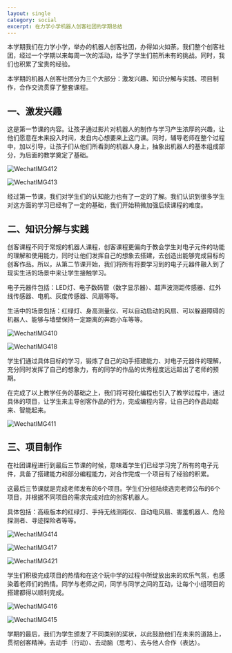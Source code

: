 ```yaml
---
layout: single
category: social
excerpt: 在力学小学机器人创客社团的学期总结
---  
```

本学期我们在力学小学，举办的机器人创客社团，办得如火如荼。我们整个创客社团，经过一个学期以来每周一次的活动，给予了学生们前所未有的挑战。同时，我们也积累了宝贵的经验。

本学期的机器人创客社团分为三个大部分：激发兴趣、知识分解与实践、项目制作，合作交流贯穿了整套课程。

## 一、激发兴趣

这是第一节课的内容。让孩子通过影片对机器人的制作与学习产生浓厚的兴趣，让他们愿意在未来投入时间，发自内心想要来上这门课。同时，辅导老师在整个过程中，加以引导，让孩子们从他们所看到的机器人身上，抽象出机器人的基本组成部分，为后面的教学奠定了基础。

![WechatIMG412](/assets/images4posts/2018061801/WechatIMG412.jpeg)

![WechatIMG413](/assets/images4posts/2018061801/WechatIMG413.jpeg)

经过第一节课，我们对学生们的认知能力也有了一定的了解。我们认识到很多学生对这方面的学习已经有了一定的基础，我们开始稍微加强后续课程的难度。

## 二、知识分解与实践

创客课程不同于常规的机器人课程，创客课程更偏向于教会学生对电子元件的功能的理解和使用能力，同时让他们发挥自己的想象去搭建，去创造出能够完成目标的创客作品。所以，从第二节课开始，我们将所有将要学习到的电子元器件融入到了现实生活的场景中来让学生接触学习。

电子元器件包括：LED灯、电子数码管（数字显示器）、超声波测距传感器、红外线传感器、电机、灰度传感器、风扇等等。

生活中的场景包括：红绿灯、身高测量仪、可以自动启动的风扇、可以躲避障碍的机器人、能够与墙壁保持一定距离的奔跑小车等等。

![WechatIMG410](/assets/images4posts/2018061801/WechatIMG410.jpeg)

![WechatIMG418](/assets/images4posts/2018061801/IMG_6153.JPG)

学生们通过具体目标的学习，锻炼了自己的动手搭建能力、对电子元器件的理解，充分同时发挥了自己的想象力，有的同学的作品的优秀程度远远超出了老师的预期。

在完成了以上教学任务的基础之上，我们将可视化编程也引入了教学过程中，通过具体的项目，让学生来主导创客作品的行为，完成编程内容，让自己的作品动起来、智能起来。

![WechatIMG411](/assets/images4posts/2018061801/WechatIMG411.jpeg)

## 三、项目制作

在社团课程进行到最后三节课的时候，意味着学生们已经学习完了所有的电子元件，具备了搭建能力和部分编程能力，对合作完成一个项目有了经验的积累。

这最后三节课就是完成老师发布的6个项目。学生们分组陆续选完老师公布的6个项目，并根据不同项目的需求完成对应的创客机器人。

具体包括：高级版本的红绿灯、手持无线测距仪、自动电风扇、害羞机器人、危险探测者、寻迹探险者等等。

![WechatIMG414](/assets/images4posts/2018061801/WechatIMG414.jpeg)

![WechatIMG417](/assets/images4posts/2018061801/WechatIMG417.jpeg)

![WechatIMG421](/assets/images4posts/2018061801/WechatIMG421.jpeg)

学生们积极完成项目的热情和在这个玩中学的过程中所绽放出来的欢乐气氛，也感染着老师们的热情。同学与老师之间，同学与同学之间的互动，让每个小组项目的搭建都得以顺利完成。

![WechatIMG416](/assets/images4posts/2018061801/WechatIMG416.jpeg)

![WechatIMG415](/assets/images4posts/2018061801/WechatIMG415.jpeg)

学期的最后，我们为学生颁发了不同类别的奖状，以此鼓励他们在未来的道路上，贯彻创客精神，去动手（行动）、去动脑（思考）、去与他人合作（表达）。